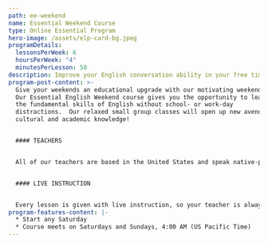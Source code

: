 ```yaml
---
path: ee-weekend
name: Essential Weekend Course
type: Online Essential Program
hero-image: /assets/elp-card-bg.jpeg
programDetails:
  lessonsPerWeek: 6
  hoursPerWeek: "4"
  minutesPerLesson: 50
description: Improve your English conversation ability in your free time!
program-post-content: >-
  Give your weekends an educational upgrade with our motivating weekend course!
  Our Essential English Weekend course gives you the opportunity to learn all of
  the fundamental skills of English without school- or work-day
  distractions.  Our relaxed small group classes will open up new avenues of
  cultural and academic knowledge!


  #### TEACHERS


  All of our teachers are based in the United States and speak native-proficient level English. Every teacher has a TEFL Certificate or Master's Degree and extensive instructional experience.


  #### LIVE INSTRUCTION


  Every lesson is given with live instruction, so your teacher is always there to provide feedback and correction. You'll meet and practice with students from around the world as you improve your English skills together!
program-features-content: |-
  * Start any Saturday
  * Course meets on Saturdays and Sundays, 4:00 AM (US Pacific Time)
---
```

